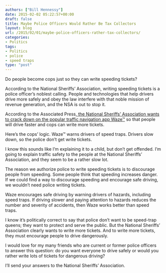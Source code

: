 ```yaml
---
authors: ["Bill Hennessy"]
date: 2015-02-02 05:22:57+00:00
draft: false
title: Maybe Police Officers Would Rather Be Tax Collectors
layout: blog
url: /2015/02/01/maybe-police-officers-rather-tax-collectors/
categories:
- Politics
tags:
- Politics
- police
- speed traps
type: "post"
---
```


Do people become cops just so they can write speeding tickets?

According to the National Sheriffs’ Association, writing speeding tickets is a police officer’s noblest calling. People and technologies that help drivers drive more safely and obey the law interfere with that noble mission of revenue generation, and the NSA is out to stop it.

According to the Associated Press,[ the National Sheriffs’ Association wants to crack down on the popular traffic navigation app Waze™](https://www.yahoo.com/tech/s/us-sheriffs-expand-concerns-waze-mobile-traffic-app-083418026--politics.html) so that people will drive faster and cops can write more tickets.

Here’s the cops’ logic. Waze™ warns drivers of speed traps. Drivers slow down, so the police don’t get write tickets.

I know this sounds like I’m explaining it to a child, but don’t get offended. I’m going to explain traffic safety to the people at the National Sheriffs’ Association, and they seem to be a rather slow lot.

The reason we authorize police to write speeding tickets is to discourage people from speeding. Some people think that speeding increases danger. If we could find a way to discourage speeding and encourage safe driving, we wouldn’t need police writing tickets.

Waze encourages safe driving by warning drivers of hazards, including speed traps. If driving slower and paying attention to hazards reduces the number and severity of accidents, then Waze works better than speed traps.

I know it’s politically correct to say that police don’t want to be speed-trap queens; they want to protect and serve the public. But the National Sheriffs’ Association clearly wants to write more tickets. And to write more tickets, they must encourage people to drive dangerously.

I would love for my many friends who are current or former police officers to answer this question: do you want everyone to drive safely or would you rather write lots of tickets for dangerous driving?

I’ll send your answers to the National Sheriffs’ Association.
